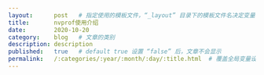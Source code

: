 ```yaml
---
layout:      post   # 指定使用的模板文件，“_layout” 目录下的模板文件名决定变量名
title:       nvprof使用介绍
date:        2020-10-20
category:    blog   # 文章的类别
description: description
published:   true   # default true 设置 “false” 后，文章不会显示
permalink:   /:categories/:year/:month/:day/:title.html  # 覆盖全局变量设定的文章发布格式
---
```






